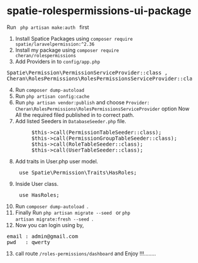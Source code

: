 # spatie-rolespermissions-ui-package
Run <code> php artisan make:auth </code> first
1. Install Spatice Packages using <code>composer require spatie/laravelpermission:^2.36</code>
2. Install my package using <code>composer require cheran/rolespermissions</code>
3. Add Providers in to <code>config/app.php</code> <br>
<pre>
Spatie\Permission\PermissionServiceProvider::class ,
Cheran\RolesPermissions\RolesPermissionsServiceProvider::class,
</pre>

4. Run <code>composer dump-autoload </code>
5. Run <code>php artisan config:cache </code>
6. Run <code>php artisan vendor:publish</code> and choose <code>Provider: Cheran\RolesPermissions\RolesPermissionsServiceProvider</code> option
Now All the required filed published in to correct path.
7. Add listed Seeders in <code>DatabaseSeeder.php</code> file.
<pre>
        $this->call(PermissionTableSeeder::class);
        $this->call(PermissionGroupTableSeeder::class);
        $this->call(RoleTableSeeder::class);
        $this->call(UserTableSeeder::class);
</pre>
8. Add traits in User.php user model.
<pre>
    use Spatie\Permission\Traits\HasRoles;
</pre>
9. Inside User class.
<pre>
    use HasRoles;
</pre>
10. Run <code>composer dump-autoload </code>.
11. Finally  Run <code>php artisan migrate --seed </code> or <code>php artisan migrate:fresh --seed </code>.
12. Now you can login using by,
<pre>
email : admin@gmail.com
pwd   : qwerty
</pre>
13. call route <code>/roles-permissions/dashboard</code> and Enjoy !!!........
